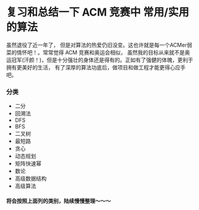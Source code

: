 # 复习和总结一下 ACM 竞赛中 常用/实用 的算法

虽然退役了近一年了， 但是对算法的热爱仍旧没变。这也许就是每一个ACMer弱菜的情怀吧！。常常觉得 ACM 竞赛和奥运会相似，
虽然我的目标从来就不是奥运冠军(汗颜！)，但是十分强壮的身体还是得有的。正如有了强健的体魄，更利于拥有更美好的生活，
有了深厚的算法功底后，做项目和做工程才能更得心应手吧。


### 分类
- 二分
- 回溯法
- DFS
- BFS
- 二叉树
- 最短路
- 贪心
- 动态规划
- 矩阵快速幂
- 数论
- 高级数据结构
- 高级算法

#### 将会按照上面列的类别，陆续慢慢整理～～～
